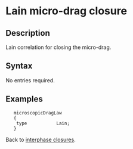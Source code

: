 Lain micro-drag closure
==
Description
--
Lain correlation for closing the micro-drag.

Syntax
--

No entries required.

Examples
--

```
   microscopicDragLaw
   {
    type           Lain;
   }
```

Back to [interphase closures](../../ClsInter.md).
